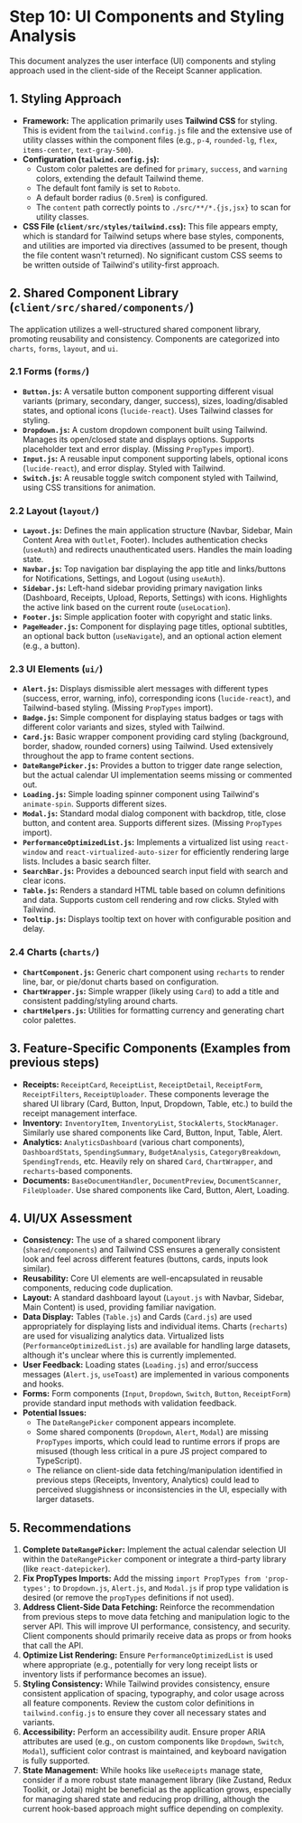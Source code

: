 # Step 10: UI Components and Styling Analysis

This document analyzes the user interface (UI) components and styling approach used in the client-side of the Receipt Scanner application.

## 1. Styling Approach

*   **Framework:** The application primarily uses **Tailwind CSS** for styling. This is evident from the `tailwind.config.js` file and the extensive use of utility classes within the component files (e.g., `p-4`, `rounded-lg`, `flex`, `items-center`, `text-gray-500`).
*   **Configuration (`tailwind.config.js`):**
    *   Custom color palettes are defined for `primary`, `success`, and `warning` colors, extending the default Tailwind theme.
    *   The default font family is set to `Roboto`.
    *   A default border radius (`0.5rem`) is configured.
    *   The `content` path correctly points to `./src/**/*.{js,jsx}` to scan for utility classes.
*   **CSS File (`client/src/styles/tailwind.css`):** This file appears empty, which is standard for Tailwind setups where base styles, components, and utilities are imported via directives (assumed to be present, though the file content wasn't returned). No significant custom CSS seems to be written outside of Tailwind's utility-first approach.

## 2. Shared Component Library (`client/src/shared/components/`)

The application utilizes a well-structured shared component library, promoting reusability and consistency. Components are categorized into `charts`, `forms`, `layout`, and `ui`.

### 2.1 Forms (`forms/`)

*   **`Button.js`:** A versatile button component supporting different visual variants (primary, secondary, danger, success), sizes, loading/disabled states, and optional icons (`lucide-react`). Uses Tailwind classes for styling.
*   **`Dropdown.js`:** A custom dropdown component built using Tailwind. Manages its open/closed state and displays options. Supports placeholder text and error display. (Missing `PropTypes` import).
*   **`Input.js`:** A reusable input component supporting labels, optional icons (`lucide-react`), and error display. Styled with Tailwind.
*   **`Switch.js`:** A reusable toggle switch component styled with Tailwind, using CSS transitions for animation.

### 2.2 Layout (`layout/`)

*   **`Layout.js`:** Defines the main application structure (Navbar, Sidebar, Main Content Area with `Outlet`, Footer). Includes authentication checks (`useAuth`) and redirects unauthenticated users. Handles the main loading state.
*   **`Navbar.js`:** Top navigation bar displaying the app title and links/buttons for Notifications, Settings, and Logout (using `useAuth`).
*   **`Sidebar.js`:** Left-hand sidebar providing primary navigation links (Dashboard, Receipts, Upload, Reports, Settings) with icons. Highlights the active link based on the current route (`useLocation`).
*   **`Footer.js`:** Simple application footer with copyright and static links.
*   **`PageHeader.js`:** Component for displaying page titles, optional subtitles, an optional back button (`useNavigate`), and an optional action element (e.g., a button).

### 2.3 UI Elements (`ui/`)

*   **`Alert.js`:** Displays dismissible alert messages with different types (success, error, warning, info), corresponding icons (`lucide-react`), and Tailwind-based styling. (Missing `PropTypes` import).
*   **`Badge.js`:** Simple component for displaying status badges or tags with different color variants and sizes, styled with Tailwind.
*   **`Card.js`:** Basic wrapper component providing card styling (background, border, shadow, rounded corners) using Tailwind. Used extensively throughout the app to frame content sections.
*   **`DateRangePicker.js`:** Provides a button to trigger date range selection, but the actual calendar UI implementation seems missing or commented out.
*   **`Loading.js`:** Simple loading spinner component using Tailwind's `animate-spin`. Supports different sizes.
*   **`Modal.js`:** Standard modal dialog component with backdrop, title, close button, and content area. Supports different sizes. (Missing `PropTypes` import).
*   **`PerformanceOptimizedList.js`:** Implements a virtualized list using `react-window` and `react-virtualized-auto-sizer` for efficiently rendering large lists. Includes a basic search filter.
*   **`SearchBar.js`:** Provides a debounced search input field with search and clear icons.
*   **`Table.js`:** Renders a standard HTML table based on column definitions and data. Supports custom cell rendering and row clicks. Styled with Tailwind.
*   **`Tooltip.js`:** Displays tooltip text on hover with configurable position and delay.

### 2.4 Charts (`charts/`)

*   **`ChartComponent.js`:** Generic chart component using `recharts` to render line, bar, or pie/donut charts based on configuration.
*   **`ChartWrapper.js`:** Simple wrapper (likely using `Card`) to add a title and consistent padding/styling around charts.
*   **`chartHelpers.js`:** Utilities for formatting currency and generating chart color palettes.

## 3. Feature-Specific Components (Examples from previous steps)

*   **Receipts:** `ReceiptCard`, `ReceiptList`, `ReceiptDetail`, `ReceiptForm`, `ReceiptFilters`, `ReceiptUploader`. These components leverage the shared UI library (Card, Button, Input, Dropdown, Table, etc.) to build the receipt management interface.
*   **Inventory:** `InventoryItem`, `InventoryList`, `StockAlerts`, `StockManager`. Similarly use shared components like Card, Button, Input, Table, Alert.
*   **Analytics:** `AnalyticsDashboard` (various chart components), `DashboardStats`, `SpendingSummary`, `BudgetAnalysis`, `CategoryBreakdown`, `SpendingTrends`, etc. Heavily rely on shared `Card`, `ChartWrapper`, and `recharts`-based components.
*   **Documents:** `BaseDocumentHandler`, `DocumentPreview`, `DocumentScanner`, `FileUploader`. Use shared components like Card, Button, Alert, Loading.

## 4. UI/UX Assessment

*   **Consistency:** The use of a shared component library (`shared/components`) and Tailwind CSS ensures a generally consistent look and feel across different features (buttons, cards, inputs look similar).
*   **Reusability:** Core UI elements are well-encapsulated in reusable components, reducing code duplication.
*   **Layout:** A standard dashboard layout (`Layout.js` with Navbar, Sidebar, Main Content) is used, providing familiar navigation.
*   **Data Display:** Tables (`Table.js`) and Cards (`Card.js`) are used appropriately for displaying lists and individual items. Charts (`recharts`) are used for visualizing analytics data. Virtualized lists (`PerformanceOptimizedList.js`) are available for handling large datasets, although it's unclear where this is currently implemented.
*   **User Feedback:** Loading states (`Loading.js`) and error/success messages (`Alert.js`, `useToast`) are implemented in various components and hooks.
*   **Forms:** Form components (`Input`, `Dropdown`, `Switch`, `Button`, `ReceiptForm`) provide standard input methods with validation feedback.
*   **Potential Issues:**
    *   The `DateRangePicker` component appears incomplete.
    *   Some shared components (`Dropdown`, `Alert`, `Modal`) are missing `PropTypes` imports, which could lead to runtime errors if props are misused (though less critical in a pure JS project compared to TypeScript).
    *   The reliance on client-side data fetching/manipulation identified in previous steps (Receipts, Inventory, Analytics) could lead to perceived sluggishness or inconsistencies in the UI, especially with larger datasets.

## 5. Recommendations

1.  **Complete `DateRangePicker`:** Implement the actual calendar selection UI within the `DateRangePicker` component or integrate a third-party library (like `react-datepicker`).
2.  **Fix PropTypes Imports:** Add the missing `import PropTypes from 'prop-types';` to `Dropdown.js`, `Alert.js`, and `Modal.js` if prop type validation is desired (or remove the `propTypes` definitions if not used).
3.  **Address Client-Side Data Fetching:** Reinforce the recommendation from previous steps to move data fetching and manipulation logic to the server API. This will improve UI performance, consistency, and security. Client components should primarily receive data as props or from hooks that call the API.
4.  **Optimize List Rendering:** Ensure `PerformanceOptimizedList` is used where appropriate (e.g., potentially for very long receipt lists or inventory lists if performance becomes an issue).
5.  **Styling Consistency:** While Tailwind provides consistency, ensure consistent application of spacing, typography, and color usage across all feature components. Review the custom color definitions in `tailwind.config.js` to ensure they cover all necessary states and variants.
6.  **Accessibility:** Perform an accessibility audit. Ensure proper ARIA attributes are used (e.g., on custom components like `Dropdown`, `Switch`, `Modal`), sufficient color contrast is maintained, and keyboard navigation is fully supported.
7.  **State Management:** While hooks like `useReceipts` manage state, consider if a more robust state management library (like Zustand, Redux Toolkit, or Jotai) might be beneficial as the application grows, especially for managing shared state and reducing prop drilling, although the current hook-based approach might suffice depending on complexity.
